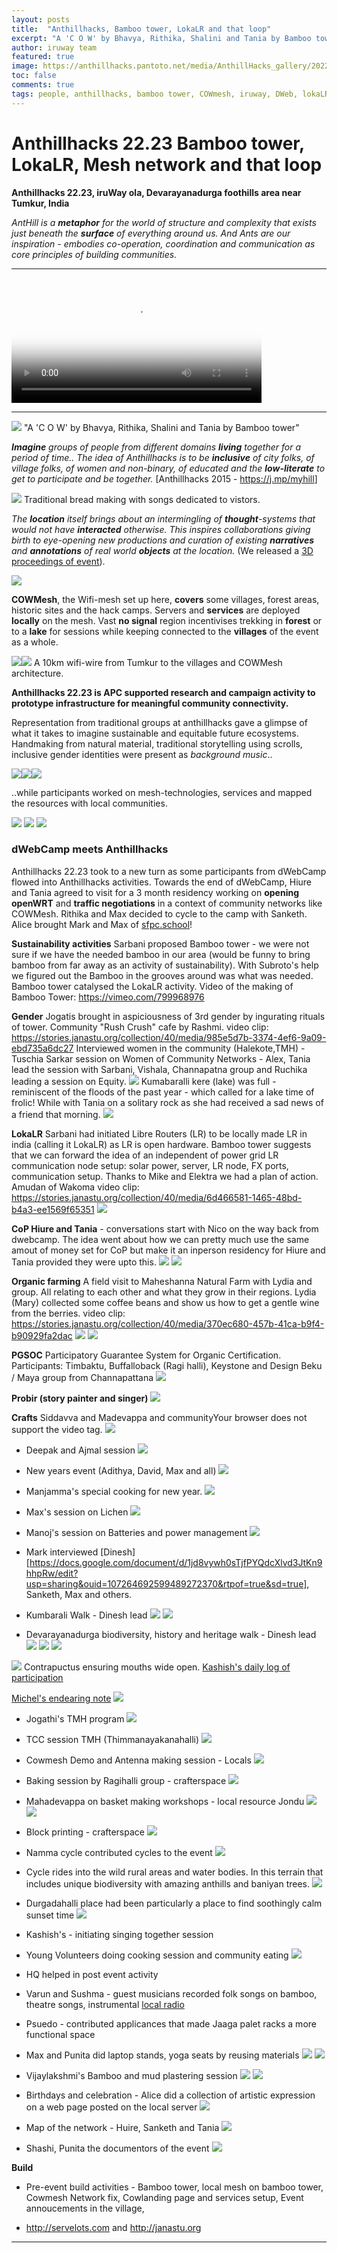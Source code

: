 ```yaml
---
layout: posts
title:  "Anthillhacks, Bamboo tower, LokaLR and that loop"
excerpt: "A 'C O W' by Bhavya, Rithika, Shalini and Tania by Bamboo tower"
author: iruway team
featured: true
image: https://anthillhacks.pantoto.net/media/AnthillHacks_gallery/20221218_183633.jpg
toc: false
comments: true
tags: people, anthillhacks, bamboo tower, COWmesh, iruway, DWeb, lokaLR, Community Networks, Janastu
---
```



# Anthillhacks 22.23 Bamboo tower, LokaLR, Mesh network and that loop

**Anthillhacks 22.23, iruWay ola, Devarayanadurga foothills area near Tumkur, India**

*AntHill is a **metaphor** for the world of structure and complexity that exists just beneath the **surface** of everything around us. And Ants are our inspiration - embodies co-operation, coordination and communication as core principles of building communities.* 

---
<video width="400" poster="https://iruway.janastu.org/assets/icons/logo.png" controls>
  <source src="https://papadminio.janastu.org/papad/archive/77698ad6526cb9237d41031e740e37d8.mp4" type="video/mp4">
</video> 

---

![](https://anthillhacks.pantoto.net/media/AnthillHacks_gallery/20221218_183633.jpg)
"A 'C O W' by Bhavya, Rithika, Shalini and Tania by Bamboo tower"

***Imagine** groups of people from different domains **living** together for a period of time.. The idea of Anthillhacks is to be **inclusive** of city folks, of village folks, of women and non-binary, of educated and the **low-literate** to get to participate and be together.* [Anthillhacks 2015 - <https://j.mp/myhill>]

![](https://anthillhacks.pantoto.net/media/AnthillHacks_gallery/20221218_164049%20community%20cook.jpg)
Traditional bread making with songs dedicated to vistors.

*The **location** itself brings about an intermingling of **thought**-systems that would not have **interacted** otherwise. This inspires collaborations giving birth to eye-opening new productions and curation of existing **narratives** and **annotations** of real world **objects** at the location.* (We released a [3D proceedings of event](anthill.janastu.org)).

![](https://pad.ccc-p.org/uploads/a5dda6bf-b8cb-4ac2-8d4a-37b8da31966f.jpg)

**COWMesh**, the Wifi-mesh set up here, **covers** some villages, forest areas, historic sites and the hack camps. Servers and **services** are deployed **locally** on the mesh. Vast **no signal** region incentivises trekking in **forest** or to a **lake** for sessions while keeping connected to the **villages** of the event as a whole.

![](https://hackmd.io/_uploads/Hyvic4SS3.jpg)![](https://hackmd.io/_uploads/Syzto4BHh.jpg)
A 10km wifi-wire from Tumkur to the villages and COWMesh architecture. 


**Anthillhacks 22.23 is APC supported research and campaign activity to prototype infrastructure for meaningful community connectivity.**

Representation from traditional groups at anthillhacks gave a glimpse of what it takes to imagine sustainable and equitable future ecosystems. Handmaking from natural material, traditional storytelling using scrolls, inclusive gender identities were present as *background music*..

![](https://anthillhacks.pantoto.net/media/AnthillHacks_gallery/20221219_124043%20Jandu.jpg)![](https://anthillhacks.pantoto.net/media/AnthillHacks_gallery/20221219_121954%20Prabir.jpg)![](https://anthillhacks.pantoto.net/media/AnthillHacks_gallery/20221218_164049%20community%20cook.jpg)

..while participants worked on mesh-technologies, services and mapped the resources with local communities.

![](https://anthillhacks.pantoto.net/media/AnthillHacks_gallery/DD%20hill%20network%20D/20221225_133832.jpg)
![](https://anthillhacks.pantoto.net/media/AnthillHacks_gallery/IMG_2287.JPG)
![](https://anthillhacks.pantoto.net/media/CoP/IMG_20221227_170756%20Hure.jpg)

### dWebCamp meets Anthillhacks

Anthillhacks 22.23 took to a new turn as some participants from dWebCamp flowed into Anthillhacks activities. Towards the end of dWebCamp, Hiure and Tania agreed to visit for a 3 month residency working on **opening openWRT** and **traffic negotiations** in a context of community networks like COWMesh. Rithika and Max decided to cycle to the camp with Sanketh. Alice brought Mark and Max of [sfpc.school](https://sfpc.school)!

**Sustainability activities**
Sarbani proposed Bamboo tower - we were not sure if we have the needed bamboo in our area (would be funny to bring bamboo from far away as an activity of sustainability). With Subroto's help we figured out the Bamboo in the grooves around was what was needed. Bamboo tower catalysed the LokaLR activity. Video of the making of Bamboo Tower: <https://vimeo.com/799968976>

**Gender**
Jogatis brought in aspiciousness of 3rd gender by ingurating rituals of tower. Community "Rush Crush" cafe by Rashmi. video clip: <https://stories.janastu.org/collection/40/media/985e5d7b-3374-4ef6-9a09-ebd735a6dc27>
Interviewed women in the community (Halekote,TMH) - Tuschia Sarkar
session on Women of Community Networks - Alex, Tania lead the session with Sarbani, Vishala, Channapatna group and Ruchika leading a session on Equity.
![](https://anthillhacks.pantoto.net/media/AnthillHacks_gallery/ruthika%20interview%20on%20gender.jpg)
Kumabaralli kere (lake) was full - reminiscent of the floods of the past year - which called for a lake time of frolic! While with Tania on a solitary rock as she had received a sad news of a friend that morning. ![](https://anthillhacks.pantoto.net/media/CoP/Kumbaralli%20lake/20221224_091854.jpg)

**LokaLR**
Sarbani had initiated Libre Routers (LR) to be locally made LR in india (calling it LokaLR) as LR is open hardware. Bamboo tower suggests that we can forward the idea of an independent of power grid LR communication node setup: solar power, server, LR node, FX ports, communication setup. Thanks to Mike and Elektra we had a plan of action. Amudan of Wakoma
video clip: <https://stories.janastu.org/collection/40/media/6d466581-1465-48bd-b4a3-ee1569f65351>
![](https://anthillhacks.pantoto.net/media/AnthillHacks_gallery/AMUDAN%20ON%20LR.00.jpg)


**CoP Hiure and Tania** - conversations start with Nico on the way back from dwebcamp.
The idea went about how we can pretty much use the same amout of money set for CoP but make it an inperson residency for Hiure and Tania provided they were upto this.
![](https://anthillhacks.pantoto.net/media/AnthillHacks_gallery/hure.03.jpg)
![](https://anthillhacks.pantoto.net/media/AnthillHacks_gallery/DD%20hill%20network%20D/20221225_144829.jpg)


**Organic farming**
A field visit to Maheshanna Natural Farm with Lydia and group. All relating to each other and what they grow in their regions.
Lydia (Mary) collected some coffee beans and show us how to get a gentle wine from the berries. video clip:  <https://stories.janastu.org/collection/40/media/370ec680-457b-41ca-b9f4-b90929fa2dac>
![](https://anthillhacks.pantoto.net/media/AnthillHacks_gallery/maheshanna%20farm.02.jpg)
![](https://anthillhacks.pantoto.net/media/AnthillHacks_gallery/maheshanna%20farm%20inside%20home.jpg)

**PGSOC**
Participatory Guarantee System for Organic Certification.
Participants: Timbaktu, Buffalloback (Ragi halli), Keystone and Design Beku / Maya group from Channapattana
![](https://anthillhacks.pantoto.net/media/AnthillHacks_gallery/TIMBAKTU.jpg)

**Probir (story painter and singer)**
![](https://anthillhacks.pantoto.net/media/AnthillHacks_gallery/20221219_121954%20Prabir.jpg)

**Crafts**
Siddavva and Madevappa and communityYour browser does not support the video tag.
![](https://anthillhacks.pantoto.net/media/AnthillHacks_gallery/20221219_124043%20Jandu.jpg)


* Deepak and Ajmal session
![](https://anthillhacks.pantoto.net/media/Open%20studio/IMG_20220817_182513.jpg)

* New years event (Adithya, David, Max and all)
![](https://anthillhacks.pantoto.net/media/AnthillHacks_gallery/NEW%20YEAR%201.jpg)

* Manjamma's special cooking for new year. 
![](https://anthillhacks.pantoto.net/media/AnthillHacks_gallery/Manjamma_coocking.jpg)
* Max's session on Lichen
![](https://anthillhacks.pantoto.net/media/AnthillHacks_gallery/20221224_140448Max%27s_session_on_Lichen.jpg)
* Manoj's session on Batteries and power management
![](https://anthillhacks.pantoto.net/media/AnthillHacks_gallery/Manoj_battery_workshop.jpg)
* Mark interviewed [Dinesh][https://docs.google.com/document/d/1jd8vywh0sTjfPYQdcXlvd3JtKn9hhpRw/edit?usp=sharing&ouid=107264692599489272370&rtpof=true&sd=true], Sanketh, Max and others.



* Kumbarali Walk - Dinesh lead
![](https://anthillhacks.pantoto.net/media/CoP/Kumbaralli%20lake/20221224_083759.jpg) 
![](https://anthillhacks.pantoto.net/media/CoP/Kumbaralli%20lake/20221224_101711.jpg)

* Devarayanadurga biodiversity, history and heritage walk - Dinesh lead
![](https://anthillhacks.pantoto.net/media/CoP/DD%20hill%20hiking/20221225_101451.jpg)
![](https://anthillhacks.pantoto.net/media/CoP/DD%20hill%20hiking/20221225_102817.jpg)
![](https://anthillhacks.pantoto.net/media/CoP/DD%20hill%20hiking/20221225_112207.jpg)

![](https://anthillhacks.pantoto.net/media/AnthillHacks_gallery/20221219_114534%20Kashis.jpg)
Contrapuctus ensuring mouths wide open. [Kashish's daily log of participation](https://contrapunctus.codeberg.page/blog/)

[Michel's endearing note](https://pad.ccc-p.org/EodOGQ-JS4GsiTOdvNaWbg?view)
![](https://hackmd.io/_uploads/Hk6fgjLSh.jpg)

 
* Jogathi's TMH program
![](https://anthillhacks.pantoto.net/media/AnthillHacks_gallery/20221217_162240_Jogathi.jpg)

* TCC session TMH (Thimmanayakanahalli)
![](https://anthillhacks.pantoto.net/media/CoP/DD%20hill%20node/20221214_200509%20Taniya.jpg)

* Cowmesh Demo and Antenna making session - Locals
![](https://anthillhacks.pantoto.net/media/CoP/IMG_20221227_155421%20Antena%20workshop.jpg)


* Baking session by Ragihalli group - crafterspace 
![](https://anthillhacks.pantoto.net/media/AnthillHacks_gallery/saju%20.ragi%20halli%20team.jpg)

* Mahadevappa on basket making workshops - local resource Jondu
![](https://anthillhacks.pantoto.net/media/AnthillHacks_gallery/MADEVAPPA.jpg)
![](https://anthillhacks.pantoto.net/media/AnthillHacks_gallery/MADEVAPPA%20CRAFT.jpg)

* Block printing - crafterspace
![](https://anthillhacks.pantoto.net/media/Open%20studio/IMG_20220629_124646.jpg)

* Namma cycle contributed cycles to the event
![](https://anthillhacks.pantoto.net/media/Rithika%20Max%20cycle%20trip/20221217_081236.jpg)
* Cycle rides into the wild rural areas and water bodies. In this terrain that includes unique biodiversity with amazing anthills and baniyan trees.
![](https://anthillhacks.pantoto.net/media/AnthillHacks_gallery/20221224_110924_Cycle_ride.jpg) 

* Durgadahalli place had been particularly a place to find soothingly calm sunset time
![](https://anthillhacks.pantoto.net/media/AnthillHacks_gallery/20221214_174659_sunset.jpg)

* Kashish's - initiating singing together session

* Young Volunteers doing cooking session and community eating 
![](https://anthillhacks.pantoto.net/media/AnthillHacks_gallery/20221218_192027Michel.jpg)

* HQ helped in post event activity

* Varun and Sushma - guest musicians recorded folk songs on bamboo, theatre songs, instrumental
[local radio](http://radio.iruway.in/)

* Psuedo - contributed applicances that made Jaaga palet racks a more functional space 

* Max and Punita did laptop stands, yoga seats by reusing materials
![](https://anthillhacks.pantoto.net/media/AnthillHacks_gallery/PUNITH%20LAP%20STAND%20WORK.jpg)
![](https://anthillhacks.pantoto.net/media/AnthillHacks_gallery/MAX%20STAND%20WORK.jpg)

* Vijaylakshmi's Bamboo and mud plastering session
![](https://anthillhacks.pantoto.net/media/AnthillHacks_gallery/VIJU%20MUD%20PLASTERING/20221218_133245.jpg)
![](https://anthillhacks.pantoto.net/media/AnthillHacks_gallery/VIJU%20MUD%20PLASTERING/20221218_132952.jpg)

* Birthdays and celebration - Alice did a collection of artistic expression on a web page posted on the local server ![](https://anthillhacks.pantoto.net/media/AnthillHacks_gallery/Crafter%20space/20221222_210013%280%29.jpg)

* Map of the network - Huire, Sanketh and Tania
![](https://anthillhacks.pantoto.net/media/CoP/NETWORK%20MAP.jpg)

* Shashi, Punita the documentors of the event
![](https://anthillhacks.pantoto.net/media/AnthillHacks_gallery/Puni_Shashi.jpg)

**Build**
* Pre-event build activities - Bamboo tower, local mesh on bamboo tower, Cowmesh Network fix, Cowlanding page and services setup, Event annoucements in the village, 

* <http://servelots.com> and <http://janastu.org>

---